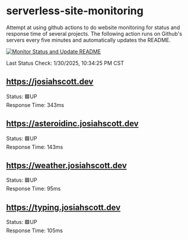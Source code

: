 # serverless-site-monitoring
Attempt at using github actions to do website monitoring for status and response time of several projects. The following action runs on Github's servers every five minutes and automatically updates the README.  

[![Monitor Status and Update README](https://github.com/JosiahSco/serverless-site-monitoring/actions/workflows/monitor.yaml/badge.svg)](https://github.com/JosiahSco/serverless-site-monitoring/actions/workflows/monitor.yaml)

Last Status Check: 1/30/2025, 10:34:25 PM CST

## https://josiahscott.dev
Status: 🟩UP  
Response Time: 343ms

## https://asteroidinc.josiahscott.dev
Status: 🟩UP  
Response Time: 143ms

## https://weather.josiahscott.dev
Status: 🟩UP  
Response Time: 95ms

## https://typing.josiahscott.dev
Status: 🟩UP  
Response Time: 105ms

